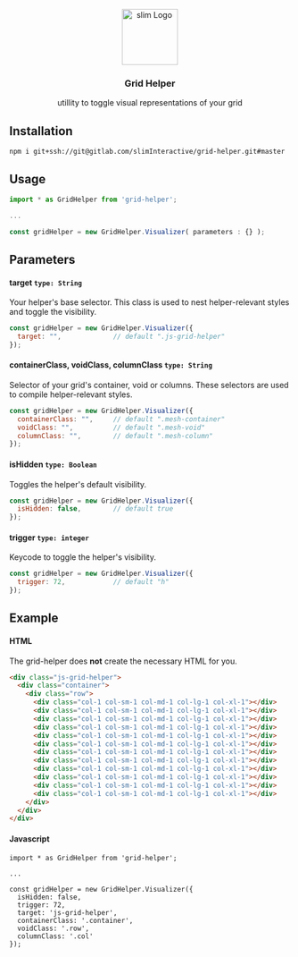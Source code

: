 <p align="center">
    <img align="center" src="http://exchange.weareslim.de/assets/images/svg/logo_blue.svg" width="100" height="auto" alt="slim Logo" class="js-lazy-loaded">
    <h3 align="center">
        Grid Helper
    </h3>
    <p align="center">
        utillity to toggle visual representations of your grid
    </p>
</p>

## Installation

```
npm i git+ssh://git@gitlab.com/slimInteractive/grid-helper.git#master
```

## Usage


```js
import * as GridHelper from 'grid-helper';

...

const gridHelper = new GridHelper.Visualizer( parameters : {} );
```

## Parameters

#### target `type: String`

Your helper's base selector. This class is used to nest helper-relevant styles and toggle the visibility.

```js
const gridHelper = new GridHelper.Visualizer({
  target: "",             // default ".js-grid-helper"
});
```
#### containerClass, voidClass, columnClass `type: String`

Selector of your grid's container, void or columns. These selectors are used to compile helper-relevant styles.

```js
const gridHelper = new GridHelper.Visualizer({
  containerClass: "",     // default ".mesh-container"
  voidClass: "",          // default ".mesh-void"
  columnClass: "",        // default ".mesh-column"
});
```

#### isHidden `type: Boolean`

Toggles the helper's default visibility.

```js
const gridHelper = new GridHelper.Visualizer({
  isHidden: false,        // default true
});
```

#### trigger `type: integer`

Keycode to toggle the helper's visibility.

```js
const gridHelper = new GridHelper.Visualizer({
  trigger: 72,            // default "h"
});
```

## Example

#### HTML
The grid-helper does **not** create the necessary HTML for you.

```HTML
<div class="js-grid-helper">
  <div class="container">
    <div class="row">
      <div class="col-1 col-sm-1 col-md-1 col-lg-1 col-xl-1"></div>
      <div class="col-1 col-sm-1 col-md-1 col-lg-1 col-xl-1"></div>
      <div class="col-1 col-sm-1 col-md-1 col-lg-1 col-xl-1"></div>
      <div class="col-1 col-sm-1 col-md-1 col-lg-1 col-xl-1"></div>
      <div class="col-1 col-sm-1 col-md-1 col-lg-1 col-xl-1"></div>
      <div class="col-1 col-sm-1 col-md-1 col-lg-1 col-xl-1"></div>
      <div class="col-1 col-sm-1 col-md-1 col-lg-1 col-xl-1"></div>
      <div class="col-1 col-sm-1 col-md-1 col-lg-1 col-xl-1"></div>
      <div class="col-1 col-sm-1 col-md-1 col-lg-1 col-xl-1"></div>
      <div class="col-1 col-sm-1 col-md-1 col-lg-1 col-xl-1"></div>
      <div class="col-1 col-sm-1 col-md-1 col-lg-1 col-xl-1"></div>
      <div class="col-1 col-sm-1 col-md-1 col-lg-1 col-xl-1"></div>
    </div>
  </div>
</div>
```

#### Javascript
```JS
import * as GridHelper from 'grid-helper';

...

const gridHelper = new GridHelper.Visualizer({
  isHidden: false,
  trigger: 72,
  target: 'js-grid-helper',
  containerClass: '.container',
  voidClass: '.row',
  columnClass: '.col'
});
```
